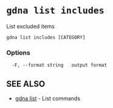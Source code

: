 # `gdna list includes`

List excluded items

```text
gdna list includes [CATEGORY]
```

### Options

```text
  -F, --format string   output format
```

## SEE ALSO

* [gdna list](gdna_list.md)	 - List commands
